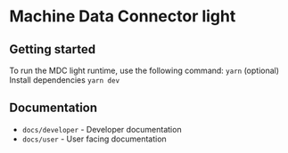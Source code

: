 # Machine Data Connector light

## Getting started

To run the MDC light runtime, use the following command: 
`yarn` (optional) Install dependencies
`yarn dev`

## Documentation

- `docs/developer` - Developer documentation
- `docs/user` - User facing documentation
